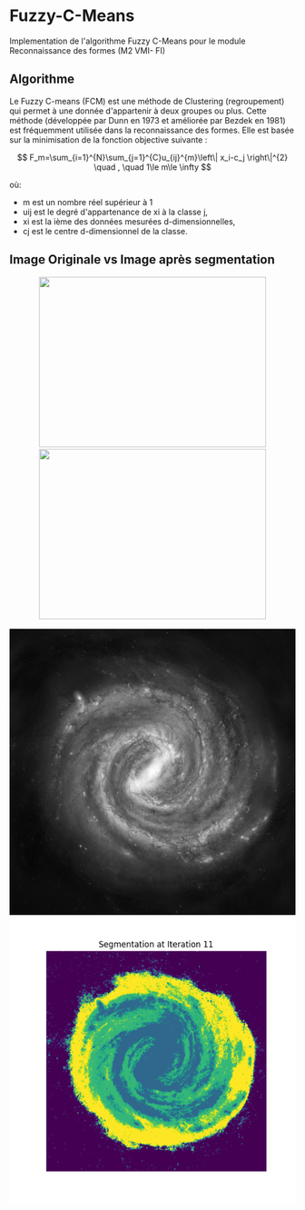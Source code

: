# Fuzzy-C-Means
Implementation de l'algorithme Fuzzy C-Means pour le module Reconnaissance des formes (M2 VMI- FI)

## Algorithme
Le Fuzzy C-means (FCM) est une méthode de Clustering (regroupement) qui permet à une donnée d'appartenir à deux groupes ou plus. 
Cette méthode (développée par Dunn en 1973 et améliorée par Bezdek en 1981) est fréquemment utilisée dans la reconnaissance des formes. Elle est basée sur la minimisation de la fonction objective suivante :

$$ F_m=\sum_{i=1}^{N}\sum_{j=1}^{C}u_{ij}^{m}\left\| x_i-c_j \right\|^{2}  \quad , \quad   1\le m\le \infty $$

où:
- m est un nombre réel supérieur à 1
- uij est le degré d'appartenance de xi à la classe j, 
- xi est la ième des données mesurées d-dimensionnelles, 
- cj est le centre d-dimensionnel de la classe.

## Image Originale vs Image après segmentation

<div align="center">
  <img src="[image1.png](https://github.com/Malekbennabi3/Fuzzy-C-Means/blob/main/milky-way-nvg.jpg)" width="400" height="300">
  <img src="[image2.png](https://github.com/Malekbennabi3/Fuzzy-C-Means/blob/main/Images%20segmentees/segmentation_iter_11.png)" width="400" height="300">
</div>

![Originale](https://github.com/Malekbennabi3/Fuzzy-C-Means/blob/main/milky-way-nvg.jpg) ![Segmentee](https://github.com/Malekbennabi3/Fuzzy-C-Means/blob/main/Images%20segmentees/segmentation_iter_11.png)
